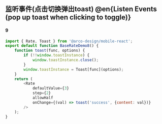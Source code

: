 ## 监听事件(点击切换弹出toast) @en{Listen Events (pop up toast when clicking to toggle)}

#### 9

```js
import { Rate, Toast } from '@arco-design/mobile-react';
export default function BaseRateDemo8() {
    function toast(func, options) {
        if (!!window.toastInstance) {
            window.toastInstance.close();
        }
        window.toastInstance = Toast[func](options);
    }
    return (
        <Rate
            defaultValue={3}
            step={2}
            allowHalf
            onChange={(val) => toast('success', {content: val})}
        />
    );
}
```
